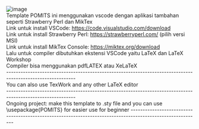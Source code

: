 ![image](https://github.com/user-attachments/assets/f3d9200e-6fbe-493f-b42d-ae9d2aae1e4b) <br />
Template POMITS ini menggunakan vscode dengan aplikasi tambahan seperti Strawberry Perl dan MikTex <br />
Link untuk install VSCode: https://code.visualstudio.com/download <br />
Link untuk install Strawberry Perl: https://strawberryperl.com/ (pilih versi MSI) <br />
Link untuk install MikTex Console: https://miktex.org/download <br />
Lalu untuk compiler dibutuhkan ekstensi VSCode yaitu LaTeX dan LaTeX Workshop <br />
Compiler bisa menggunakan pdfLATEX atau XeLaTeX <br />
----------------------------------------------------------------------------------------------------------- <br />
You can also use TexWork and any other LaTeX editor <br />
----------------------------------------------------------------------------------------------------------- <br />
Ongoing project: make this template to .sty file and you can use \usepackage{POMITS} for easier use for beginner
----------------------------------------------------------------------------------------------------------- <br />
<meta name="google-site-verification" content="l8WBRG08W-ec1X6sPmyQtkD-Y6yM03M4L7UzDMTTY20" />
